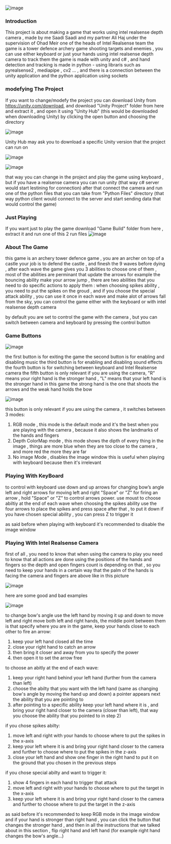 ![image](https://github.com/saadisaadi1/Handshot-Tower-Defence/assets/50622237/48de47e6-1e2d-4d99-a8f2-e748f087275e)

### **Introduction**
This project is about making a game that works using intel realsense depth camera , made by me Saadi Saadi and my partner Ali Haj under the supervision of Ohad Meir one of the heads of Intel Realsense team
the game is a tower defence archery game shooting targets and enemies , you can use either keyboard or just your hands using intel realsense depth camera to track them
the game is made with unity and c# , and hand detection and tracking is made in python - using libraris such as pyrealsense2 , mediapipe , cv2 ... , and there is a connection between the unity application and the python application using sockets

### **modefying The Project** 
If you want to change/modefy the project you can download Unity from https://unity.com/download, and download "Unity Project" folder from here and extract it , and open it using "Unity Hub" (this would be downloaded when downloading Unity) by clicking the open button and choosing the directory

![image](https://github.com/saadisaadi1/Handshot-Tower-Defence/assets/50622237/fc688c29-69e3-4e5c-9398-76eb923d7bb1)

Unity Hub may ask you to download a specific Unity version that the project can run on

![image](https://github.com/saadisaadi1/Handshot-Tower-Defence/assets/50622237/4cd862a5-173c-486c-a5cf-dea98bc7147a)

![image](https://github.com/saadisaadi1/Handshot-Tower-Defence/assets/50622237/434aa2da-c3a2-4dbe-be56-0ee58a7fdbbf)

that way you can change in the project and play the game using keyboard , but if you have a realsense camera you can run unity (that way c# server would start lestining for connection) after that connect the camera and run one of the python files that you can take from "Python Files" directory (that way python client would connect to the server and start sending data that would control the game)

### **Just Playing** 
If you want just to play the game download "Game Build" folder from here , extract it and run one of this 2 run files
![image](https://github.com/saadisaadi1/Handshot-Tower-Defence/assets/50622237/4c803abb-cbcc-48e9-b59d-8836fb2366e9)

### **About The Game**
this game is an archery tower defence game , you are an archer on top of a castle your job is to defend the castle , and finesh the 9 waves before dying , after each wave the game gives you 3 abilities to choose one of them , most of the abilities are perminant that update the arrows for example the bouncing ability make your arrow jump , there are two abilities that you need to do specific actions to apply them : when choosing spikes ability , you need to put the spikes on the groud , and if you choose the special attack ability , you can use it once in each wave and make alot of arrows fall from the sky, you can control the game either with the keyboard or with intel realsense depth camera 

by default you are set to control  the game with the camera , but you can switch between camera and keyboard by pressing the control button

### **Game Buttons**
![image](https://github.com/saadisaadi1/Handshot-Tower-Defence/assets/50622237/380b1fdf-2897-47bb-a5eb-05ed4948c55c)

the first button is for exiting the game
the second button is for enabling and disabling music
the third button is for enabling and disabling sound effects
the fourth button is for switching between keyboard and Intel Realsense camera
the fifth button is only relevant if you are using the camera, "R" means your right hand is the stronger hand , "L" means that your left hand is the stronger hand
in this game the strong hand is the one that shoots the arrows and the weak hand holds the bow

![image](https://github.com/saadisaadi1/Handshot-Tower-Defence/assets/50622237/9e14faca-d74d-41b8-8011-bd27b38a6140)

this button is only relevant if you are using the camera , it switches between 3 modes:
1) RGB mode , this mode is the default mode and it's the best when you are playing with the camera , because it also shows the landmarks of the hands and fingers
2) Depth ColorMap mode , this mode shows the dipth of every thing in the image , things are more blue when they are too close to the camera , and more red the more they are far
3) No image Mode , disables the image window this is useful when playing with keyboard because then it's irrelevant
   
### **Playing With KeyBoard**
to control with keyboard use down and up arrows for changing bow’s angle
left and right arrows for moving left and right
"Space" or "Z" for firing an arrow , hold "Space" or "Z" to control arrows power.
use moust to choose abiltiy at the end of each wave
when choosing the spikes ability use the four arrows to place the spikes and press space after that , to put it down
if you have chosen special ability , you can press Z to trigger it

as said before when playing with keyboard it's recommended to disable the image window

### **Playing With Intel Realsense Camera**

first of all , you need to know that when using the camera to play you need to know that all actions are done using the positions of the hands and fingers so the depth and open fingers count is depending on that , so you need to keep your hands in a certain way that the palm of the hands is facing the camera and fingers are above like in this picture

![image](https://github.com/saadisaadi1/Handshot-Tower-Defence/assets/50622237/21e0ace8-71a9-42c1-bc62-3cb2dfcf3b47)

here are some good and bad examples 

![image](https://github.com/saadisaadi1/Handshot-Tower-Defence/assets/50622237/c3afb857-a599-4927-94f2-1818c14a03b5)

to change bow's angle use the left hand by moving it up and down
to move left and right move both left and right hands, the middle point between them is that specify where you are in the game, keep your hands close to each other
to fire an arrow: 
1) keep your left hand closed all the time
2) close your right hand to catch an arrow
3) then bring it closer and away from you to specify the power
4) then open it to set the arrow free
   
to choose an abitly at the end of each wave:
1) keep your right hand behind your left hand (further from the camera than left)
2) choose the abilty that you want with the left hand (same as changing bow's angle by moving the hand up and down) a pointer appears next the ability that you are pointing to
3) after pointing to a specific ability keep your left hand where it is , and bring your right hand closer to the camera (closer than left), that way you choose the ability that you pointed to in step 2)
   
if you chose spikes abilty:
1) move left and right with your hands to choose where to put the spikes in the x-axis
2) keep your left where it is and bring your right hand closer to the camera and further to choose where to put the spikes in the z-axis
3) close your left hand and show one finger in the right hand to put it on the ground that you chosen in the previous steps

if you chose special abilty and want to trigger it:
1) show 4 fingers in each hand to trigger that attack
2) move left and right with your hands to choose where to put the target in the x-axis
3) keep your left where it is and bring your right hand closer to the camera and further to choose where to put the target in the z-axis

as said before it's recommended to keep RGB mode in the image window 
and if your hand is stronger than right hand , you can click the button that changes the stronger hand , and then in all the instructions that we talked about in this section , flip right hand and left hand (for example right hand changes the bow's angle...)

